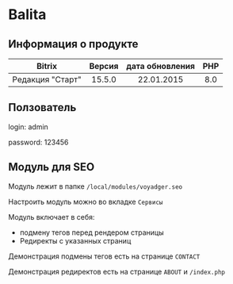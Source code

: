# Balita

## Информация о продукте

|       Bitrix       |  Версия  |  дата обновления  |  PHP  |
|:------------------:|:--------:|:-----------------:|:-----:|
|  Редакция "Старт"  |  15.5.0  |    22.01.2015     |  8.0  |

## Ползователь
login: admin

password: 123456


## Модуль для SEO

Модуль лежит в папке `/local/modules/voyadger.seo`

Настроить модуль можно во вкладке `Сервисы`

Модуль включает в себя:
* подмену тегов перед рендером страницы
* Редиректы с указанных страниц

Демонстрация подмены тегов есть на странице `CONTACT`

Демонстрация редиректов есть на странице `ABOUT` и `/index.php`
